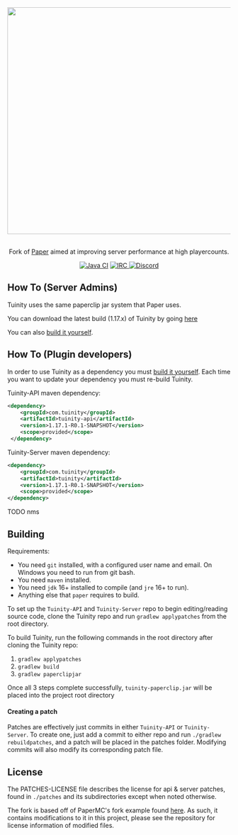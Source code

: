 <div align=center>
    <!-- ./blob/master/tuinity-logo.webp -->
    <img src="./tuinity-logo.webp" width="512">
    <br /><br />
    <p>Fork of <a href="https://github.com/PaperMC/Paper">Paper</a> aimed at improving server performance at high playercounts.</p>
    <a href="https://ci.codemc.io/job/Spottedleaf/job/Tuinity-1.17/"><img alt="Java CI" src="https://github.com/Spottedleaf/Tuinity/workflows/Java%20CI/badge.svg"></a>
    <a href="https://irc.spi.gt/iris/?channels=tuinity">
        <img alt="IRC" src="https://img.shields.io/badge/irc-%23tuinity-%23DF8826">
    </a>
    <a href="https://discord.gg/tuinity">
        <img alt="Discord" src="https://img.shields.io/badge/discord-discord.gg%2Ftuinity-%237289da">
    </a>
</div>

## How To (Server Admins)
Tuinity uses the same paperclip jar system that Paper uses.

You can download the latest build (1.17.x) of Tuinity by going [here](https://ci.codemc.io/job/Spottedleaf/job/Tuinity-1.17/)

You can also [build it yourself](https://github.com/Tuinity/Tuinity#building).

## How To (Plugin developers)
In order to use Tuinity as a dependency you must [build it yourself](https://github.com/Tuinity/Tuinity#building).
Each time you want to update your dependency you must re-build Tuinity.

Tuinity-API maven dependency:
```xml
<dependency>
    <groupId>com.tuinity</groupId>
    <artifactId>tuinity-api</artifactId>
    <version>1.17.1-R0.1-SNAPSHOT</version>
    <scope>provided</scope>
 </dependency>
 ```

Tuinity-Server maven dependency:
```xml
<dependency>
    <groupId>com.tuinity</groupId>
    <artifactId>tuinity</artifactId>
    <version>1.17.1-R0.1-SNAPSHOT</version>
    <scope>provided</scope>
</dependency>
```

TODO nms

## Building

Requirements:
- You need `git` installed, with a configured user name and email. 
   On Windows you need to run from git bash.
- You need `maven` installed.
- You need `jdk` 16+ installed to compile (and `jre` 16+ to run).
- Anything else that `paper` requires to build.

To set up the `Tuinity-API` and `Tuinity-Server` repo to begin editing/reading source code, 
clone the Tuinity repo and run `gradlew applypatches` from the root directory.

To build Tuinity, run the following commands in the root directory after cloning the 
Tuinity repo:
1. `gradlew applypatches`
2. `gradlew build`
3. `gradlew paperclipjar`

Once all 3 steps complete successfully, `tuinity-paperclip.jar` will be placed into
the project root directory

#### Creating a patch
Patches are effectively just commits in either `Tuinity-API` or `Tuinity-Server`.
To create one, just add a commit to either repo and run `./gradlew rebuildpatches`, and a
patch will be placed in the patches folder. Modifying commits will also modify its
corresponding patch file.

## License
The PATCHES-LICENSE file describes the license for api & server patches,
found in `./patches` and its subdirectories except when noted otherwise.

The fork is based off of PaperMC's fork example found [here](https://github.com/PaperMC/paperweight-examples).
As such, it contains modifications to it in this project, please see the repository for license information
of modified files.